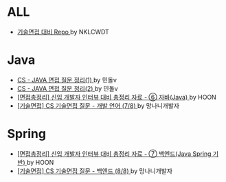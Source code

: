 # ALL
- [ 기술면접 대비 Repo ](https://github.com/NKLCWDT/cs) by NKLCWDT



# Java
- [ CS - JAVA 면접 질문 정리(1) ](https://thalals.tistory.com/314) by 민돌v
- [ CS - JAVA 면접 질문 정리(2) ](https://thalals.tistory.com/315) by 민돌v
- [ [면접총정리] 신입 개발자 인터뷰 대비 총정리 자료 - ⑥ 자바(Java) ](https://hoons-dev.tistory.com/96?category=1091955) by HOON
- [ [기술면접] CS 기술면접 질문 - 개발 언어 (7/8) ](https://mangkyu.tistory.com/94) by 망나니개발자



# Spring
- [ [면접총정리] 신입 개발자 인터뷰 대비 총정리 자료 - ⑦ 백엔드(Java Spring 기반) ](https://hoons-dev.tistory.com/97?category=1091955) by HOON
- [ [기술면접] CS 기술면접 질문 - 백엔드 (8/8) ](https://mangkyu.tistory.com/95) by 망나니개발자
